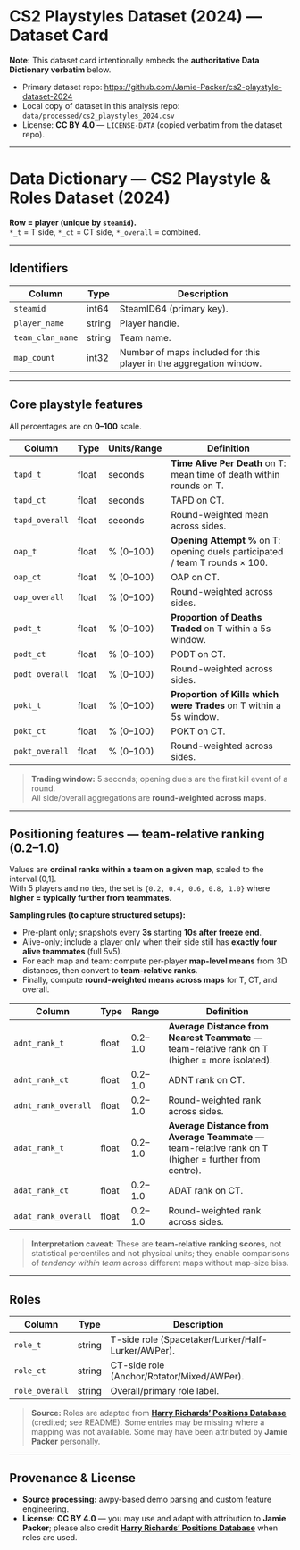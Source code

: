 # CS2 Playstyles Dataset (2024) — Dataset Card

**Note:** This dataset card intentionally embeds the **authoritative Data Dictionary verbatim** below.  
- Primary dataset repo: https://github.com/Jamie-Packer/cs2-playstyle-dataset-2024  
- Local copy of dataset in this analysis repo: `data/processed/cs2_playstyles_2024.csv`  
- License: **CC BY 4.0** — `LICENSE-DATA` (copied verbatim from the dataset repo).

---
# Data Dictionary — CS2 Playstyle & Roles Dataset (2024)

**Row = player (unique by `steamid`).**  
`*_t` = T side, `*_ct` = CT side, `*_overall` = combined.

---

## Identifiers

| Column            | Type   | Description |
|-------------------|--------|-------------|
| `steamid`         | int64  | SteamID64 (primary key). |
| `player_name`     | string | Player handle. |
| `team_clan_name`  | string | Team name. |
| `map_count`       | int32  | Number of maps included for this player in the aggregation window. |

---

## Core playstyle features

All percentages are on **0–100** scale.

| Column              | Type   | Units/Range | Definition |
|---------------------|--------|-------------|------------|
| `tapd_t`            | float  | seconds     | **Time Alive Per Death** on T: mean time of death within rounds on T. |
| `tapd_ct`           | float  | seconds     | TAPD on CT. |
| `tapd_overall`      | float  | seconds     | Round-weighted mean across sides. |
| `oap_t`             | float  | % (0–100)   | **Opening Attempt %** on T: opening duels participated / team T rounds × 100. |
| `oap_ct`            | float  | % (0–100)   | OAP on CT. |
| `oap_overall`       | float  | % (0–100)   | Round-weighted across sides. |
| `podt_t`            | float  | % (0–100)   | **Proportion of Deaths Traded** on T within a 5s window. |
| `podt_ct`           | float  | % (0–100)   | PODT on CT. |
| `podt_overall`      | float  | % (0–100)   | Round-weighted across sides. |
| `pokt_t`            | float  | % (0–100)   | **Proportion of Kills which were Trades** on T within a 5s window. |
| `pokt_ct`           | float  | % (0–100)   | POKT on CT. |
| `pokt_overall`      | float  | % (0–100)   | Round-weighted across sides. |

> **Trading window:** 5 seconds; opening duels are the first kill event of a round.  
> All side/overall aggregations are **round-weighted across maps**.

---

## Positioning features — **team-relative ranking** (0.2–1.0)

Values are **ordinal ranks within a team on a given map**, scaled to the interval (0,1].  
With 5 players and no ties, the set is `{0.2, 0.4, 0.6, 0.8, 1.0}` where **higher = typically further from teammates**.

**Sampling rules (to capture structured setups):**  
- Pre-plant only; snapshots every **3s** starting **10s after freeze end**.  
- Alive-only; include a player only when their side still has **exactly four alive teammates** (full 5v5).  
- For each map and team: compute per-player **map-level means** from 3D distances, then convert to **team-relative ranks**.  
- Finally, compute **round-weighted means across maps** for T, CT, and overall.

| Column                  | Type  | Range   | Definition |
|-------------------------|-------|---------|------------|
| `adnt_rank_t`           | float | 0.2–1.0 | **Average Distance from Nearest Teammate** — team-relative rank on T (higher = more isolated). |
| `adnt_rank_ct`          | float | 0.2–1.0 | ADNT rank on CT. |
| `adnt_rank_overall`     | float | 0.2–1.0 | Round-weighted rank across sides. |
| `adat_rank_t`           | float | 0.2–1.0 | **Average Distance from Average Teammate** — team-relative rank on T (higher = further from centre). |
| `adat_rank_ct`          | float | 0.2–1.0 | ADAT rank on CT. |
| `adat_rank_overall`     | float | 0.2–1.0 | Round-weighted rank across sides. |

> **Interpretation caveat:** These are **team-relative ranking scores**, not statistical percentiles and not physical units; they enable comparisons of *tendency within team* across different maps without map-size bias.

---

## Roles

| Column         | Type   | Description |
|----------------|--------|-------------|
| `role_t`       | string | T-side role (Spacetaker/Lurker/Half-Lurker/AWPer). |
| `role_ct`      | string | CT-side role (Anchor/Rotator/Mixed/AWPer). |
| `role_overall` | string | Overall/primary role label. |

> **Source:** Roles are adapted from [**Harry Richards’ Positions Database**](https://public.tableau.com/app/profile/harry.richards4213/viz/OLDPositionsDatabaseArchived/PositionsDatabaseNER0cs) (credited; see README). Some entries may be missing where a mapping was not available. Some may have been attributed by **Jamie Packer** personally.

---

## Provenance & License

- **Source processing:** awpy-based demo parsing and custom feature engineering.  
- **License:** **CC BY 4.0** — you may use and adapt with attribution to **Jamie Packer**; please also credit [**Harry Richards’ Positions Database**](https://public.tableau.com/app/profile/harry.richards4213/viz/OLDPositionsDatabaseArchived/PositionsDatabaseNER0cs) when roles are used.
